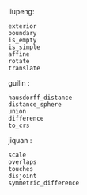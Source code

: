 liupeng:
```
exterior
boundary
is_empty
is_simple
affine
rotate
translate
```



guilin :
```
hausdorff_distance
distance_sphere
union
difference
to_crs
```

jiquan :
```
scale
overlaps
touches
disjoint
symmetric_difference

```
